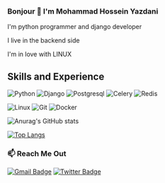 ### Bonjour 👋 I'm Mohammad Hossein Yazdani

I'm python programmer and django developer

I live in the backend side

I'm in love with LINUX

## Skills and Experience
![Python](https://img.shields.io/badge/-Python-333333?style=for-the-badge&logo=python)
![Django](https://img.shields.io/badge/-Django-333333?style=for-the-badge&logo=django)
![Postgresql](https://img.shields.io/badge/-Postgresql-333333?style=for-the-badge&logo=postgresql)
![Celery](https://img.shields.io/badge/-Celery-333333?style=for-the-badge&logo=celery)
![Redis](https://img.shields.io/badge/-Redis-333333?style=for-the-badge&logo=redis)


![Linux](https://img.shields.io/badge/-Linux-333333?style=for-the-badge&logo=linux)
![Git](https://img.shields.io/badge/-Git-333333?style=for-the-badge&logo=git)
![Docker](https://img.shields.io/badge/-Docker-333333?style=for-the-badge&logo=docker)

![Anurag's GitHub stats](https://github-readme-stats.vercel.app/api?username=MAM-SYS&show_icons=true&theme=tokyonight)

[![Top Langs](https://github-readme-stats.vercel.app/api/top-langs/?username=MAM-SYS&layout=compact)](https://github.com/MAM-SYS)







### 📫 Reach Me Out
[![Gmail Badge](https://img.shields.io/badge/Gmail-c14438?style=flat-square&logo=Gmail&logoColor=white&link=mailto:mishra.shanu15@gmail.com)](mailto:m.hossein95th@gmail.com)
[![Twitter Badge](https://img.shields.io/badge/-@_MAMSI-1ca0f1?style=flat-square&labelColor=1ca0f1&logo=twitter&logoColor=white&link=https://twitter.com/_MAMSI)](https://twitter.com/_MAMSI) 
